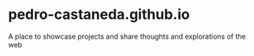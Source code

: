# pedro-castaneda.github.io
A place to showcase projects and share thoughts and explorations of the web
